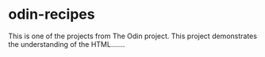 # odin-recipes
This is one of the projects from The Odin project. This project demonstrates the understanding of the HTML.......